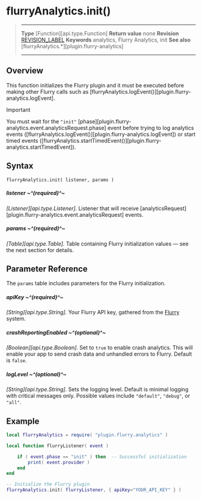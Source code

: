 # flurryAnalytics.init()

> --------------------- ------------------------------------------------------------------------------------------
> __Type__              [Function][api.type.Function]
> __Return value__		none
> __Revision__          [REVISION_LABEL](REVISION_URL)
> __Keywords__          analytics, Flurry Analytics, init
> __See also__			[flurryAnalytics.*][plugin.flurry-analytics]
> --------------------- ------------------------------------------------------------------------------------------


## Overview

This function initializes the Flurry plugin and it must be executed before making other Flurry calls such as [flurryAnalytics.logEvent()][plugin.flurry-analytics.logEvent].

<div class="guide-notebox-imp">
<div class="notebox-title-imp">Important</div>

You must wait for the `"init"` [phase][plugin.flurry-analytics.event.analyticsRequest.phase] event before trying to log analytics events ([flurryAnalytics.logEvent()][plugin.flurry-analytics.logEvent]) or start timed events ([flurryAnalytics.startTimedEvent()][plugin.flurry-analytics.startTimedEvent]).

</div>


## Syntax

	flurryAnalytics.init( listener, params )

##### listener ~^(required)^~
_[Listener][api.type.Listener]._ Listener that will receive [analyticsRequest][plugin.flurry-analytics.event.analyticsRequest] events.

##### params ~^(required)^~
_[Table][api.type.Table]._ Table containing Flurry initialization values — see the next section for details.


## Parameter Reference

The `params` table includes parameters for the Flurry initialization.

##### apiKey ~^(required)^~
_[String][api.type.String]._ Your Flurry API key, gathered from the [Flurry](https://dev.flurry.com/) system.

##### crashReportingEnabled ~^(optional)^~
_[Boolean][api.type.Boolean]._ Set to `true` to enable crash analytics. This will enable your app to send crash data and unhandled errors to Flurry. Default is `false`.

##### logLevel ~^(optional)^~
_[String][api.type.String]._ Sets the logging level. Default is minimal logging with critical messages only. Possible values include `"default"`, `"debug"`, or `"all"`. 


## Example

``````lua
local flurryAnalytics = require( "plugin.flurry.analytics" )

local function flurryListener( event )

	if ( event.phase == "init" ) then  -- Successful initialization
		print( event.provider )
	end
end

-- Initialize the Flurry plugin
flurryAnalytics.init( flurryListener, { apiKey="YOUR_API_KEY" } )
``````
